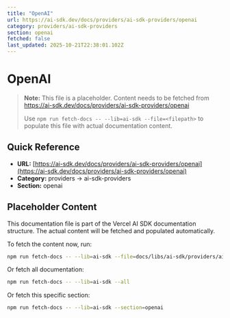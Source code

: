```yaml
---
title: "OpenAI"
url: https://ai-sdk.dev/docs/providers/ai-sdk-providers/openai
category: providers/ai-sdk-providers
section: openai
fetched: false
last_updated: 2025-10-21T22:38:01.102Z
---
```


# OpenAI

> **Note:** This file is a placeholder. Content needs to be fetched from https://ai-sdk.dev/docs/providers/ai-sdk-providers/openai
>
> Use `npm run fetch-docs -- --lib=ai-sdk --file=<filepath>` to populate this file with actual documentation content.

## Quick Reference

- **URL:** [https://ai-sdk.dev/docs/providers/ai-sdk-providers/openai](https://ai-sdk.dev/docs/providers/ai-sdk-providers/openai)
- **Category:** providers → ai-sdk-providers
- **Section:** openai

## Placeholder Content

This documentation file is part of the Vercel AI SDK documentation structure.
The actual content will be fetched and populated automatically.

To fetch the content now, run:

```bash
npm run fetch-docs -- --lib=ai-sdk --file=docs/libs/ai-sdk/providers/ai-sdk-providers/openai.md
```

Or fetch all documentation:

```bash
npm run fetch-docs -- --lib=ai-sdk --all
```

Or fetch this specific section:

```bash
npm run fetch-docs -- --lib=ai-sdk --section=openai
```
